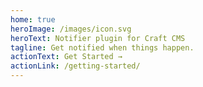 ```yaml
---
home: true
heroImage: /images/icon.svg
heroText: Notifier plugin for Craft CMS
tagline: Get notified when things happen.
actionText: Get Started →
actionLink: /getting-started/
---
```

